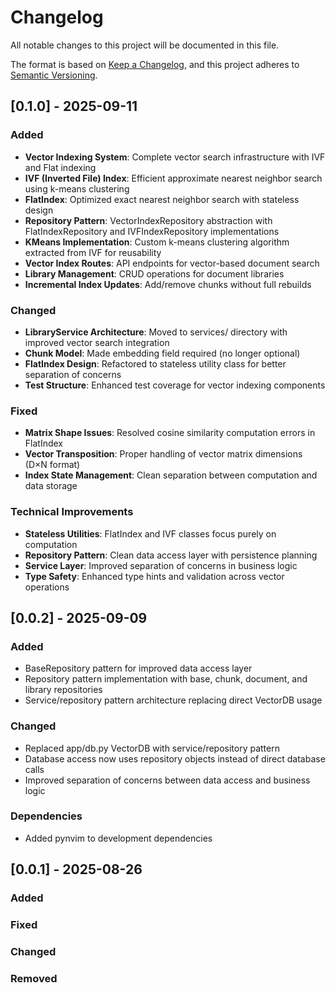 # Changelog

All notable changes to this project will be documented in this file.

The format is based on [Keep a Changelog](https://keepachangelog.com/en/1.1.0/),
and this project adheres to [Semantic Versioning](https://semver.org/spec/v2.0.0.html).

## [0.1.0] - 2025-09-11

### Added

- **Vector Indexing System**: Complete vector search infrastructure with IVF and Flat indexing
- **IVF (Inverted File) Index**: Efficient approximate nearest neighbor search using k-means clustering
- **FlatIndex**: Optimized exact nearest neighbor search with stateless design
- **Repository Pattern**: VectorIndexRepository abstraction with FlatIndexRepository and IVFIndexRepository implementations
- **KMeans Implementation**: Custom k-means clustering algorithm extracted from IVF for reusability  
- **Vector Index Routes**: API endpoints for vector-based document search
- **Library Management**: CRUD operations for document libraries
- **Incremental Index Updates**: Add/remove chunks without full rebuilds

### Changed

- **LibraryService Architecture**: Moved to services/ directory with improved vector search integration
- **Chunk Model**: Made embedding field required (no longer optional)
- **FlatIndex Design**: Refactored to stateless utility class for better separation of concerns
- **Test Structure**: Enhanced test coverage for vector indexing components

### Fixed

- **Matrix Shape Issues**: Resolved cosine similarity computation errors in FlatIndex
- **Vector Transposition**: Proper handling of vector matrix dimensions (D×N format)
- **Index State Management**: Clean separation between computation and data storage

### Technical Improvements

- **Stateless Utilities**: FlatIndex and IVF classes focus purely on computation
- **Repository Pattern**: Clean data access layer with persistence planning
- **Service Layer**: Improved separation of concerns in business logic
- **Type Safety**: Enhanced type hints and validation across vector operations

## [0.0.2] - 2025-09-09

### Added

- BaseRepository pattern for improved data access layer
- Repository pattern implementation with base, chunk, document, and library repositories
- Service/repository pattern architecture replacing direct VectorDB usage

### Changed

- Replaced app/db.py VectorDB with service/repository pattern
- Database access now uses repository objects instead of direct database calls
- Improved separation of concerns between data access and business logic

### Dependencies

- Added pynvim to development dependencies

## [0.0.1] - 2025-08-26

### Added

### Fixed

### Changed

### Removed
